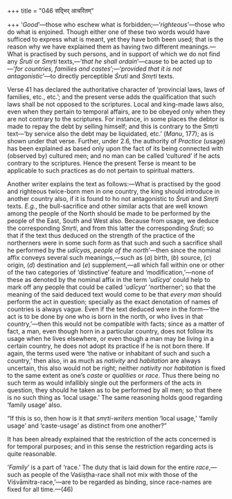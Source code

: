 +++
title = "046 सद्भिर् आचरितम्"

+++
‘*Good*’—those who eschew what is forbidden;—‘*righteous*’—those who do
what is enjoined. Though either one of these two words would have
sufficed to express what is meant, yet they have both been used; that is
the reason why we have explained them as having two different
meanings.—What is practised by such persons, and in support of which we
do not find any *Śruti* or *Smṛti* texts,—‘*that he shall ordain*’—cause
to be acted up to—‘*for countries, families and castes*’;—‘*provided
that it is not antagonistic*’—to directly perceptible *Śruti* and
*Smṛti* texts.

Verse 41 has declared the authoritative character of ‘provincial laws,
laws of families, etc., etc.’; and the present verse adds the
qualification that such laws shall be not opposed to the scriptures.
Local and king-made laws also, even when they pertain to temporal
affairs, are to be obeyed only when they are not contrary to the
scriptures. For instance, in some places the debtor is made to repay the
debt by selling himself; and this is contrary to the Smṛti text—‘by
service also the debt may be liquidated, etc.’ (*Manu*, 177); as is
shown under that verse. Further, under 2.6, the authority of *Practice*
(usage) has been explained as based only upon the fact of its being
connected with (observed by) cultured men; and no man can be called
‘cultured’ if he acts contrary to the scriptures. Hence the present
Terse is meant to be applicable to such practices as do not pertain to
spiritual matters.

Another writer explains the text as follows:—What is practised by the
good and righteous twice-born men in one country, the king should
introduce in another country also, if it is found to ho not antagonistic
to *Śruti* and *Smṛti* texts. *E.g*., the bull-sacrifice and other
similar acts that are well known among the people of the North should be
made to be performed by the people of the East, South and West also.
Because from usage, we deduce the corresponding *Smṛti*, and from this
latter the corresponding *Śruti*; so that if the text thus deduced on
the strength of the practice of the northerners were in some such form
as that such and such a sacrifice shall he performed by the *udīcyas,
people of the north*’—then since the nominal affix conveys several such
meanings,—such as (*a*) birth, (*b*) source, (*c*) origin, (*d*)
destination and (*e*) supplement,—all which fall within one or other of
the two categories of ‘distinctive’ feature and ‘modification,’—none of
these as denoted by the nominal affix in the term ‘*udīcya*’ could help
to mark off any people that could be called ‘*udīcya*’ ‘northerner’; so
that the meaning of the said deduced text would come to be that *every
man* should perform the act in question; specially as the exact
denotation of names of countries is always vague. Even if the text
deduced were in the form—‘the act is to be done by one who is born in
the north, or who lives in that country,’—then this would not be
compatible with facts; since as a matter of fact, a man, even though
horn in a particular country, does not follow its usage when he lives
elsewhere, or even though a man may be living in a certain country, he
does not adopt its practice if he is not born there. If again, the terms
used were ‘the native or inhabitant of such and such a country,’ then
also, in as much as *nativity* and *habitation* are always uncertain,
this also would not be right; neither *nativity* nor *habitation* is
fixed to the same extent as one’s *caste* or *qualities* or *race*. Thus
there being no such term as would infallibly single out the performers
of the acts in question, they should he taken as to be performed by all
men; so that there is no such thing as ‘local usage.’ The same reasoning
holds good regarding ‘family usage’ also.

“If this is so, then how is it that *smṛti-writers* mention ‘local
usage,’ ‘family usage’ and ‘caste-usage’ as distinct from one another?”

It has been already explained that the restriction of the acts concerned
is for temporal purposes; and in this sense the restriction regarding
acts is quite reasonable.

‘*Family*’ is a part of ‘race.’ The duty that is laid down for the
entire *race*,—such as people of the Vaśiṣṭha-race shall not mix with
those of the Viśvāmitra-race,’—are to be regarded as binding, since
race-names are fixed for all time.—(46)


